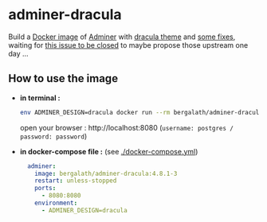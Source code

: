 # adminer-dracula

Build a [Docker image](https://hub.docker.com/r/bergalath/adminer-dracula) of [Adminer](https://github.com/vrana/adminer) with [dracula theme](https://github.com/dracula/adminer) and [some fixes](https://github.com/bergalath/dracula-adminer-theme), waiting for [this issue to be closed](https://github.com/dracula/adminer/issues/1#issuecomment-809944711) to maybe propose those upstream one day …

## How to use the image

- **in terminal :**

    ```bash
    env ADMINER_DESIGN=dracula docker run --rm bergalath/adminer-dracula:4.8.1-3
    ```

    open your browser : http://localhost:8080 (`username: postgres / password: password`)

- **in docker-compose file :** (see [./docker-compose.yml](./docker-compose.yml))

    ```yaml
      adminer:
        image: bergalath/adminer-dracula:4.8.1-3
        restart: unless-stopped
        ports:
          - 8080:8080
        environment:
          - ADMINER_DESIGN=dracula
    ```
